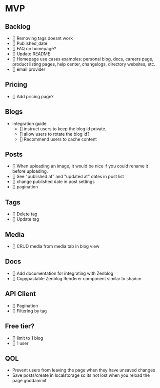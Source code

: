 # MVP

## Backlog

- [] Removing tags doesnt work
- [] Published_date
- [] FAQ on homepage?
- [] Update README
- [] Homepage use cases examples: personal blog, docs, careers page, product listing pages, help center, changelogs, directory websites, etc.
- [] email provider

## Pricing

- [] Add pricing page?

## Blogs

- Integration guide
  - [] instruct users to keep the blog id private.
  - [] allow users to rotate the blog id?
  - [] Recommend users to cache content

## Posts

- [] When uploading an image, it would be nice if you could rename it before uploading.
- [] See "published at" and "updated at" dates in post list
- [] change published date in post settings
- [] pagination

## Tags

- [] Delete tag
- [] Update tag

## Media

- [] CRUD media from media tab in blog view

## Docs

- [] Add documentation for integrating with Zenblog
- [] Copypastable Zenblog Renderer component similar to shadcn

## API Client

- [] Pagination
- [] Filtering by tag

## Free tier?

- [] limit to 1 blog
- [] 1 user

## QOL

- Prevent users from leaving the page when they have unsaved changes
- Save posts/create in localstorage so its not lost when you reload the page goddammit
